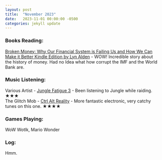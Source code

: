 ```yaml
---
layout: post
title:  "November 2023"
date:   2023-11-01 00:00:00 -0500
categories: jekyll update
---
```


### Books Reading:
[Broken Money: Why Our Financial System is Failing Us and How We Can Make it Better Kindle Edition
by Lyn Alden][bm] - WOW! Incredible story about the history of money. Had no Idea what how corrupt the IMF and the World Bank are.

### Music Listening:
Various Artist - [Jungle Fatigue 3][jf3] - Been listening to Jungle while raiding. ★★★<br>
The Glitch Mob - [Ctrl Alt Reality][car] - More fantastic electronic, very catchy tunes on this one. ★★★★


### Games Playing:
WoW Wotlk, Mario Wonder


### Log:
Hmm.


[bm]: https://www.amazon.com/Broken-Money-Financial-System-Failing-ebook/dp/B0CGNVNXK2/ref=sr_1_1?crid=2J6FMRYK9RR5&keywords=broken+money&qid=1699493577&s=digital-text&sprefix=broken+mony%2Cdigital-text%2C118&sr=1-1
[jf3]: https://www.youtube.com/watch?v=ugiugMgIiZw&t=1190s&pp=ygUQanVuZ2xlIGZhdGlndWUgMw%3D%3D
[car]: https://www.youtube.com/watch?v=P9XfewR698w&list=PLvLpqR9VfgDBljsT5GJ47_0z15gf-wsM-
